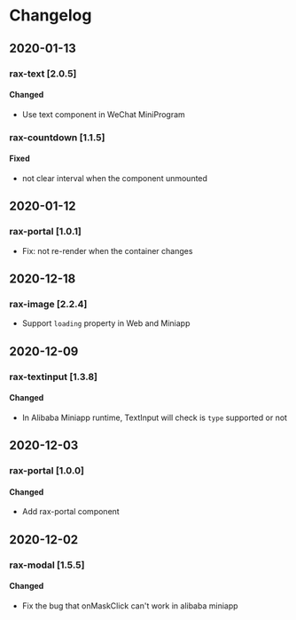 # Changelog

## 2020-01-13

### rax-text [2.0.5]

#### Changed

- Use text component in WeChat MiniProgram

### rax-countdown [1.1.5]

#### Fixed
- not clear interval when the component unmounted

## 2020-01-12

### rax-portal [1.0.1]
- Fix: not re-render when the container changes

## 2020-12-18

### rax-image [2.2.4]
- Support `loading` property in Web and Miniapp

## 2020-12-09

### rax-textinput [1.3.8]

#### Changed
- In Alibaba Miniapp runtime, TextInput will check is `type` supported or not

## 2020-12-03

### rax-portal [1.0.0]

#### Changed
- Add rax-portal component

## 2020-12-02

### rax-modal [1.5.5] 
#### Changed
- Fix the bug that onMaskClick can't work in alibaba miniapp
